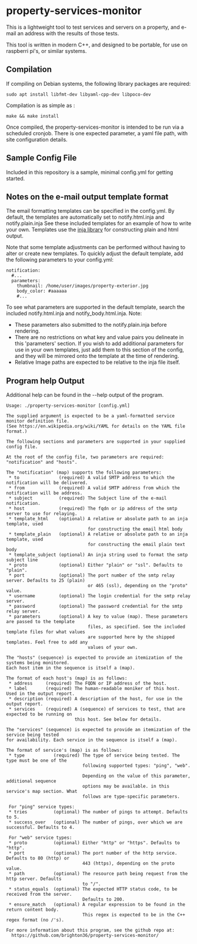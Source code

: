 # property-services-monitor
This is a lightweight tool to test services and servers on a property, and e-mail
an address with the results of those tests. 

This tool is written in modern C++, and designed to be portable, for use on 
raspberri pi's, or similar systems.

## Compilation
If compiling on Debian systems, the following library packages are required:
```
sudo apt install libfmt-dev libyaml-cpp-dev libpoco-dev
```
Compilation is as simple as :
```
make && make install
```
Once compiled, the property-services-monitor is intended to be run via a scheduled
cronjob. There is one expected parameter, a yaml file path, with site configuration 
details. 

## Sample Config File
Included in this repository is a sample, minimal config.yml for getting started.

## Notes on the e-mail output template format
The email formatting templates can be specified in the config.yml. By default, 
the templates are automatically set to notify.html.inja and notify.plain.inja 
See these included templates for an example of how to write your own. Templates 
use the [inja library](https://pantor.github.io/inja/) for constructing plain and 
html output.

Note that some template adjustments can be performed without having to alter
or create new templates. To quickly adjust the default template, add the 
following parameters to your config.yml:
```
notification:
  #...
  parameters:
    thumbnail: /home/user/images/property-exterior.jpg
    body_color: #aaaaaa
    #...
```
To see what parameters are supported in the default template, search the included
notify.html.inja and notify_body.html.inja. 
Note: 
 - These parameters also submitted to the notify.plain.inja before rendering.
 - There are no restrictions on what key and value pairs you delineate in this
   'parameters' section. If you wish to add additional parameters for use in your
   own templates, just add them to this section of the config, and they will be
   mirrored onto the template at the time of rendering.
 - Relative Image paths are expected to be relative to the inja file itself.

## Program help Output
Additional help can be found in the --help output of the program. 
```
Usage: ./property-services-monitor [config.yml]

The supplied argument is expected to be a yaml-formatted service monitor definition file.
(See https://en.wikipedia.org/wiki/YAML for details on the YAML file format.)

The following sections and parameters are supported in your supplied config file.

At the root of the config file, two parameters are required: "notification" and "hosts".

The "notification" (map) supports the following parameters:
 * to               (required) A valid SMTP address to which the notification will be delivered.
 * from             (required) A valid SMTP address from which the notification will be address.
 * subject          (required) The Subject line of the e-mail notification.
 * host             (required) The fqdn or ip address of the smtp server to use for relaying.
 * template_html    (optional) A relative or absolute path to an inja template, used 
                               for constructing the email html body
 * template_plain   (optional) A relative or absolute path to an inja template, used 
                               for constructing the email plain text body
 * template_subject (optional) An inja string used to format the smtp subject line
 * proto            (optional) Either "plain" or "ssl". Defaults to "plain".
 * port             (optional) The port number of the smtp relay server. Defaults to 25 (plain)
                               or 465 (ssl), depending on the "proto" value. 
 * username         (optional) The login credential for the smtp relay server.
 * password         (optional) The password credential for the smtp relay server.
 * parameters       (optional) A key to value (map). These parameters are passed to the template
                               files, as specified. See the included template files for what values
                               are supported here by the shipped templates. Feel free to add any
                               values of your own.

The "hosts" (sequence) is expected to provide an itemization of the systems being monitored.
Each host item in the sequence is itself a (map). 

The format of each host's (map) is as follows:
 * address     (required) The FQDN or IP address of the host.
 * label       (required) The human-readable moniker of this host. Used in the output report.
 * description (required) A description of the host, for use in the output report.
 * services    (required) A (sequence) of services to test, that are expected to be running on
                          this host. See below for details.

The "services" (sequence) is expected to provide an itemization of the service being tested
for availability. Each service in the sequence is itself a (map).

The format of service's (map) is as follows:
 * type           (required) The type of service being tested. The type must be one of the
                             following supported types: "ping", "web".

                             Depending on the value of this parameter, additional sequence
                             options may be available. in this service's map section. What
                             follows are type-specific parameters.

 For "ping" service types:
 * tries          (optional) The number of pings to attempt. Defaults to 5.
 * success_over   (optional) The number of pings, over which we are successful. Defaults to 4.

 For "web" service types:
 * proto          (optional) Either "http" or "https". Defaults to "http".
 * port           (optional) The port number of the http service. Defaults to 80 (http) or
                             443 (https), depending on the proto value.
 * path           (optional) The resource path being request from the http server. Defaults
                             to "/".
 * status_equals  (optional) The expected HTTP status code, to be received from the server.
                             Defaults to 200.
 * ensure_match   (optional) A regular expression to be found in the return content body.
                             This regex is expected to be in the C++ regex format (no /'s).

For more information about this program, see the github repo at:
  https://github.com/brighton36/property-services-monitor/
```

